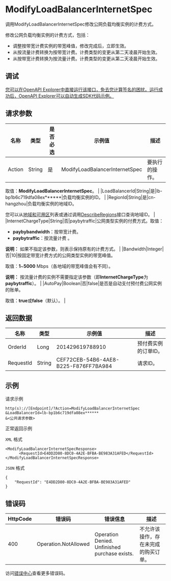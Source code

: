 # ModifyLoadBalancerInternetSpec

调用ModifyLoadBalancerInternetSpec修改公网负载均衡实例的计费方式。

修改公网负载均衡实例的计费方式，包括：

-   调整按带宽计费实例的带宽峰值，修改完成后，立即生效。
-   从按流量计费转换为按带宽计费。计费类型的变更从第二天凌晨开始生效。
-   从按带宽计费转换为按流量计费。计费类型的变更从第二天凌晨开始生效。

## 调试

[您可以在OpenAPI Explorer中直接运行该接口，免去您计算签名的困扰。运行成功后，OpenAPI Explorer可以自动生成SDK代码示例。](https://api.aliyun.com/#product=Slb&api=ModifyLoadBalancerInternetSpec&type=RPC&version=2014-05-15)

## 请求参数

|名称|类型|是否必选|示例值|描述|
|--|--|----|---|--|
|Action|String|是|ModifyLoadBalancerInternetSpec|要执行的操作。

 取值：**ModifyLoadBalancerInternetSpec**。 |
|LoadBalancerId|String|是|lb-bp1b6c719dfa08ex\*\*\*\*\*\*|负载均衡实例的ID。 |
|RegionId|String|是|cn-hangzhou|负载均衡实例的地域ID。

 您可以从[地域和可用区](~~40654~~)列表或通过调用[DescribeRegions](~~25609~~)接口查询地域ID。 |
|InternetChargeType|String|否|paybytraffic|公网类型实例的付费方式。取值：

 -   **paybybandwidth**：按带宽计费。
-   **paybytraffic**：按流量计费 。

 **说明：** 如果不指定该参数，则表示保持原有的计费方式。 |
|Bandwidth|Integer|否|10|按固定带宽计费方式的公网类型实例的带宽峰值。

 取值：**1**~**5000** Mbps（各地域的带宽峰值会有不同）。

 **说明：** 按流量计费的实例不需要指定该参数（即**InternetChargeType**为**paybytraffic**）。 |
|AutoPay|Boolean|否|false|是否是自动支付预付费公网实例的账单。

 取值：**true**或**false**（默认）。 |

## 返回数据

|名称|类型|示例值|描述|
|--|--|---|--|
|OrderId|Long|201429619788910|预付费实例的订单ID。 |
|RequestId|String|CEF72CEB-54B6-4AE8-B225-F876FF7BA984|请求ID。 |

## 示例

请求示例

```
http(s)://[Endpoint]/?Action=ModifyLoadBalancerInternetSpec
&LoadBalancerId=lb-bp1b6c719dfa08ex******
&<公共请求参数>
```

正常返回示例

`XML` 格式

```
<ModifyLoadBalancerInternetSpecResponse>
      <RequestId>E4DD2D80-8DC0-4A2E-BFBA-BE983A31AFED</RequestId>
</ModifyLoadBalancerInternetSpecResponse>
```

`JSON` 格式

```
{
    "RequestId": "E4DD2D80-8DC0-4A2E-BFBA-BE983A31AFED"
}
```

## 错误码

|HttpCode|错误码|错误信息|描述|
|--------|---|----|--|
|400|Operation.NotAllowed|Operation Denied. Unfinished purchase exists.|不允许该操作，存在未完成的购买订单。|

访问[错误中心](https://error-center.aliyun.com/status/product/Slb)查看更多错误码。

